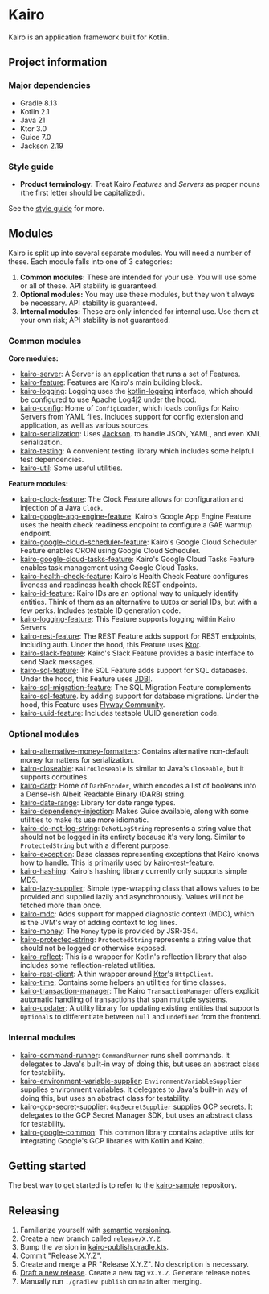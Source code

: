 # Kairo

Kairo is an application framework built for Kotlin.

## Project information

### Major dependencies

- Gradle 8.13
- Kotlin 2.1
- Java 21
- Ktor 3.0
- Guice 7.0
- Jackson 2.19

### Style guide

- **Product terminology:**
  Treat Kairo _Features_ and _Servers_ as proper nouns (the first letter should be capitalized).

See the [style guide](./docs/style-guide.md) for more.

## Modules

Kairo is split up into several separate modules.
You will need a number of these.
Each module falls into one of 3 categories:

1. **Common modules:**
   These are intended for your use.
   You will use some or all of these.
   API stability is guaranteed.
2. **Optional modules:**
   You may use these modules, but they won't always be necessary.
   API stability is guaranteed.
3. **Internal modules:**
   These are only intended for internal use.
   Use them at your own risk; API stability is not guaranteed.

### Common modules

**Core modules:**

- [kairo-server](./kairo-server):
  A Server is an application that runs a set of Features.
- [kairo-feature](./kairo-feature):
  Features are Kairo's main building block.
- [kairo-logging](./kairo-logging):
  Logging uses the [kotlin-logging](https://github.com/oshai/kotlin-logging) interface,
  which should be configured to use Apache Log4j2 under the hood.
- [kairo-config](./kairo-config):
  Home of `ConfigLoader`, which loads configs for Kairo Servers from YAML files.
  Includes support for config extension and application,
  as well as various sources.
- [kairo-serialization](./kairo-serialization):
  Uses [Jackson](https://github.com/FasterXML/jackson).
  to handle JSON, YAML, and even XML serialization.
- [kairo-testing](./kairo-testing):
  A convenient testing library which includes some helpful test dependencies.
- [kairo-util](./kairo-util):
  Some useful utilities.

**Feature modules:**

- [kairo-clock-feature](./kairo-clock-feature):
  The Clock Feature allows for configuration and injection of a Java `Clock`.
- [kairo-google-app-engine-feature](./kairo-google-app-engine-feature):
  Kairo's Google App Engine Feature uses the health check readiness endpoint
  to configure a GAE warmup endpoint.
- [kairo-google-cloud-scheduler-feature](./kairo-google-cloud-scheduler-feature):
  Kairo's Google Cloud Scheduler Feature enables CRON
  using Google Cloud Scheduler.
- [kairo-google-cloud-tasks-feature](./kairo-google-cloud-tasks-feature):
  Kairo's Google Cloud Tasks Feature enables task management
  using Google Cloud Tasks.
- [kairo-health-check-feature](./kairo-health-check-feature):
  Kairo's Health Check Feature configures liveness and readiness health check REST endpoints.
- [kairo-id-feature](./kairo-id-feature):
  Kairo IDs are an optional way to uniquely identify entities.
  Think of them as an alternative to `UUID`s or serial IDs, but with a few perks.
  Includes testable ID generation code.
- [kairo-logging-feature](./kairo-logging-feature):
  This Feature supports logging within Kairo Servers.
- [kairo-rest-feature](./kairo-rest-feature):
  The REST Feature adds support for REST endpoints, including auth.
  Under the hood, this Feature uses [Ktor](https://ktor.io/).
- [kairo-slack-feature](./kairo-slack-feature):
  Kairo's Slack Feature provides a basic interface to send Slack messages.
- [kairo-sql-feature](./kairo-sql-feature):
  The SQL Feature adds support for SQL databases.
  Under the hood, this Feature uses [JDBI](https://jdbi.org/).
- [kairo-sql-migration-feature](./kairo-sql-migration-feature):
  The SQL Migration Feature complements [kairo-sql-feature](./kairo-sql-feature).
  by adding support for database migrations.
  Under the hood, this Feature uses [Flyway Community](https://www.red-gate.com/products/flyway/community/).
- [kairo-uuid-feature](./kairo-uuid-feature):
  Includes testable UUID generation code.

### Optional modules

- [kairo-alternative-money-formatters](./kairo-alternative-money-formatters):
  Contains alternative non-default money formatters for serialization.
- [kairo-closeable](./kairo-closeable):
  `KairoCloseable` is similar to Java's `Closeable`, but it supports coroutines.
- [kairo-darb](./kairo-darb):
  Home of `DarbEncoder`, which encodes a list of booleans into a Dense-ish Albeit Readable Binary (DARB) string.
- [kairo-date-range](./kairo-date-range):
  Library for date range types.
- [kairo-dependency-injection](./kairo-dependency-injection):
  Makes Guice available,
  along with some utilities to make its use more idiomatic.
- [kairo-do-not-log-string](./kairo-do-not-log-string):
  `DoNotLogString` represents a string value that should not be logged in its entirety because it's very long.
  Similar to `ProtectedString` but with a different purpose.
- [kairo-exception](./kairo-exception):
  Base classes representing exceptions that Kairo knows how to handle.
  This is primarily used by [kairo-rest-feature](./kairo-rest-feature).
- [kairo-hashing](./kairo-hashing):
  Kairo's hashing library currently only supports simple MD5.
- [kairo-lazy-supplier](./kairo-lazy-supplier):
  Simple type-wrapping class that allows values to be provided and supplied lazily and asynchronously.
  Values will not be fetched more than once.
- [kairo-mdc](./kairo-mdc):
  Adds support for mapped diagnostic context (MDC),
  which is the JVM's way of adding context to log lines.
- [kairo-money](./kairo-money):
  The `Money` type is provided by JSR-354.
- [kairo-protected-string](./kairo-protected-string):
  `ProtectedString` represents a string value that should not be logged or otherwise exposed.
- [kairo-reflect](./kairo-reflect):
  This is a wrapper for Kotlin's reflection library
  that also includes some reflection-related utilities.
- [kairo-rest-client](./kairo-rest-client):
  A thin wrapper around [Ktor](https://ktor.io/)'s `HttpClient`.
- [kairo-time](./kairo-time):
  Contains some helpers an utilities for time classes.
- [kairo-transaction-manager](./kairo-transaction-manager):
  The Kairo `TransactionManager` offers explicit automatic handling of transactions that span multiple systems.
- [kairo-updater](./kairo-updater):
  A utility library for updating existing entities
  that supports `Optional`s to differentiate between `null` and `undefined` from the frontend.

### Internal modules

- [kairo-command-runner](./kairo-command-runner):
  `CommandRunner` runs shell commands.
  It delegates to Java's built-in way of doing this,
  but uses an abstract class for testability.
- [kairo-environment-variable-supplier](./kairo-environment-variable-supplier):
  `EnvironmentVariableSupplier` supplies environment variables.
  It delegates to Java's built-in way of doing this,
  but uses an abstract class for testability.
- [kairo-gcp-secret-supplier](./kairo-gcp-secret-supplier):
  `GcpSecretSupplier` supplies GCP secrets.
  It delegates to the GCP Secret Manager SDK,
  but uses an abstract class for testability.
- [kairo-google-common](./kairo-google-common):
  This common library contains adaptive utils
  for integrating Google's GCP libraries with Kotlin and Kairo.

## Getting started

The best way to get started is to refer to the
[kairo-sample](https://github.com/hudson155/kairo-sample) repository.

## Releasing

1. Familiarize yourself with [semantic versioning](https://semver.org/).
2. Create a new branch called `release/X.Y.Z`.
3. Bump the version in [kairo-publish.gradle.kts](./buildSrc/src/main/kotlin/kairo-publish.gradle.kts).
4. Commit "Release X.Y.Z".
5. Create and merge a PR "Release X.Y.Z". No description is necessary.
6. [Draft a new release](https://github.com/hudson155/kairo/releases/new).
   Create a new tag `vX.Y.Z`. Generate release notes.
7. Manually run `./gradlew publish` on `main` after merging.

